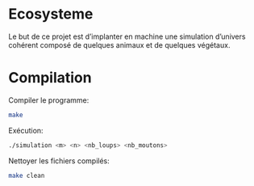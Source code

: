 # Ecosysteme
Le but de ce projet est d’implanter en machine une simulation d’univers cohérent composé de quelques animaux et de quelques végétaux.

# Compilation

Compiler le programme: 
```bash
make
```
Exécution:

```bash
./simulation <m> <n> <nb_loups> <nb_moutons>
```

Nettoyer les fichiers compilés:
```bash
make clean

